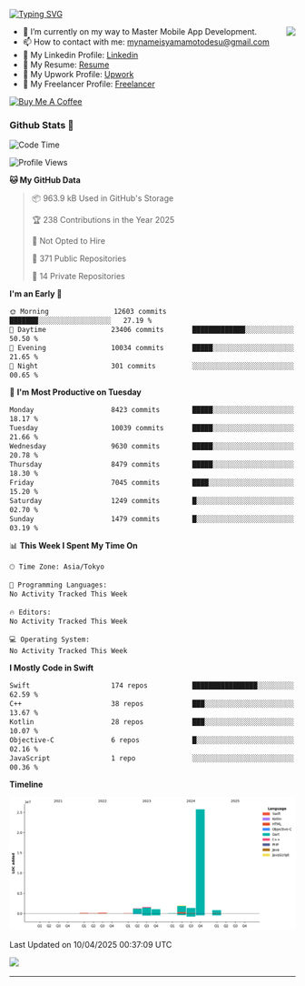 
[![Typing SVG](https://readme-typing-svg.demolab.com/?lines=Thank+You+For+Visiting!!;You+Are+Welcome✨;I+am+Kyo+Yamamoto;Mobile+Developer)](https://git.io/typing-svg)
<p>
<img align="right" src="https://media.giphy.com/media/26ufdb3cYKwbRtYVW/giphy.gif" style="max-width:100%;" height="150px">

- 🌱 I’m currently on my way to Master Mobile App Development.
- 📫 How to contact with me: mynameisyamamotodesu@gmail.com
- 🔗 My Linkedin Profile: [Linkedin](https://www.linkedin.com/in/kyo-yamamoto-a2ab50239)
- 🔗 My Resume: [Resume](https://www.kickresume.com/cv/rNok4e/)
- 🔗 My Upwork Profile: [Upwork](https://www.upwork.com/freelancers/~01aa9115102bb4af25)
- 🔗 My Freelancer Profile: [Freelancer](https://www.freelancer.com/u/yamamotodesu)

<a href="https://www.buymeacoffee.com/kyoyamamoto" target="_blank"><img src="https://cdn.buymeacoffee.com/buttons/default-orange.png" alt="Buy Me A Coffee" height="41" width="174"></a>

### Github Stats 🥇 
<!--START_SECTION:waka-->
![Code Time](http://img.shields.io/badge/Code%20Time-1%2C097%20hrs%2019%20mins-blue)

![Profile Views](http://img.shields.io/badge/Profile%20Views-1-blue)

**🐱 My GitHub Data** 

> 📦 963.9 kB Used in GitHub's Storage 
 > 
> 🏆 238 Contributions in the Year 2025
 > 
> 🚫 Not Opted to Hire
 > 
> 📜 371 Public Repositories 
 > 
> 🔑 14 Private Repositories 
 > 
**I'm an Early 🐤** 

```text
🌞 Morning                12603 commits       ███████░░░░░░░░░░░░░░░░░░   27.19 % 
🌆 Daytime                23406 commits       █████████████░░░░░░░░░░░░   50.50 % 
🌃 Evening                10034 commits       █████░░░░░░░░░░░░░░░░░░░░   21.65 % 
🌙 Night                  301 commits         ░░░░░░░░░░░░░░░░░░░░░░░░░   00.65 % 
```
📅 **I'm Most Productive on Tuesday** 

```text
Monday                   8423 commits        █████░░░░░░░░░░░░░░░░░░░░   18.17 % 
Tuesday                  10039 commits       █████░░░░░░░░░░░░░░░░░░░░   21.66 % 
Wednesday                9630 commits        █████░░░░░░░░░░░░░░░░░░░░   20.78 % 
Thursday                 8479 commits        █████░░░░░░░░░░░░░░░░░░░░   18.30 % 
Friday                   7045 commits        ████░░░░░░░░░░░░░░░░░░░░░   15.20 % 
Saturday                 1249 commits        █░░░░░░░░░░░░░░░░░░░░░░░░   02.70 % 
Sunday                   1479 commits        █░░░░░░░░░░░░░░░░░░░░░░░░   03.19 % 
```


📊 **This Week I Spent My Time On** 

```text
🕑︎ Time Zone: Asia/Tokyo

💬 Programming Languages: 
No Activity Tracked This Week

🔥 Editors: 
No Activity Tracked This Week

💻 Operating System: 
No Activity Tracked This Week
```

**I Mostly Code in Swift** 

```text
Swift                    174 repos           ████████████████░░░░░░░░░   62.59 % 
C++                      38 repos            ███░░░░░░░░░░░░░░░░░░░░░░   13.67 % 
Kotlin                   28 repos            ███░░░░░░░░░░░░░░░░░░░░░░   10.07 % 
Objective-C              6 repos             █░░░░░░░░░░░░░░░░░░░░░░░░   02.16 % 
JavaScript               1 repo              ░░░░░░░░░░░░░░░░░░░░░░░░░   00.36 % 
```



**Timeline**

![Lines of Code chart](https://raw.githubusercontent.com/YamamotoDesu/YamamotoDesu/main/assets/bar_graph.png)


 Last Updated on 10/04/2025 00:37:09 UTC
<!--END_SECTION:waka-->

![](https://github-profile-summary-cards.vercel.app/api/cards/profile-details?username=YamamotoDesu&theme=vue)

----
